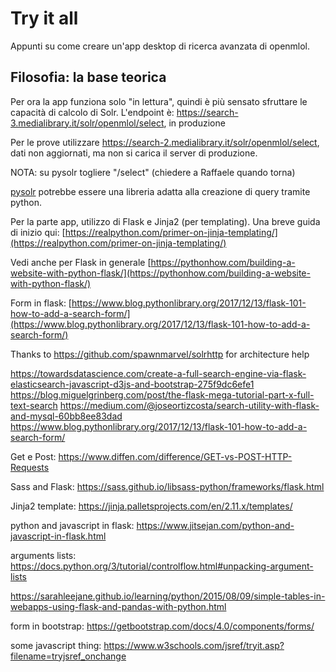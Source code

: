 # Try it all

Appunti su come creare un'app desktop di ricerca avanzata di openmlol.

## Filosofia: la base teorica

Per ora la app funziona solo "in lettura", quindi è più sensato sfruttare le capacità di calcolo di Solr.
L'endpoint è: https://search-3.medialibrary.it/solr/openmlol/select, in produzione

Per le prove utilizzare https://search-2.medialibrary.it/solr/openmlol/select, dati non aggiornati, ma non si carica il server di produzione.

NOTA: su pysolr togliere "/select" (chiedere a Raffaele quando torna)

[pysolr](https://pypi.org/project/pysolr/2.1.0/) potrebbe essere una libreria adatta alla creazione di query tramite python.

Per la parte app, utilizzo di Flask e Jinja2 (per templating). Una breve guida di inizio qui: [https://realpython.com/primer-on-jinja-templating/](https://realpython.com/primer-on-jinja-templating/)

Vedi anche per Flask in generale [https://pythonhow.com/building-a-website-with-python-flask/](https://pythonhow.com/building-a-website-with-python-flask/)

Form in flask: [https://www.blog.pythonlibrary.org/2017/12/13/flask-101-how-to-add-a-search-form/](https://www.blog.pythonlibrary.org/2017/12/13/flask-101-how-to-add-a-search-form/)

Thanks to https://github.com/spawnmarvel/solrhttp for architecture help


https://towardsdatascience.com/create-a-full-search-engine-via-flask-elasticsearch-javascript-d3js-and-bootstrap-275f9dc6efe1
https://blog.miguelgrinberg.com/post/the-flask-mega-tutorial-part-x-full-text-search
https://medium.com/@joseortizcosta/search-utility-with-flask-and-mysql-60bb8ee83dad
https://www.blog.pythonlibrary.org/2017/12/13/flask-101-how-to-add-a-search-form/

Get e Post: https://www.diffen.com/difference/GET-vs-POST-HTTP-Requests


Sass and Flask: https://sass.github.io/libsass-python/frameworks/flask.html

Jinja2 template: https://jinja.palletsprojects.com/en/2.11.x/templates/

python and javascript in flask: https://www.jitsejan.com/python-and-javascript-in-flask.html

<!-- iterate results
        {% for r in data %}
        <p> {{ r }}</p>
        {% endfor %}
        <br>
-->

arguments lists: https://docs.python.org/3/tutorial/controlflow.html#unpacking-argument-lists

https://sarahleejane.github.io/learning/python/2015/08/09/simple-tables-in-webapps-using-flask-and-pandas-with-python.html

form in bootstrap: https://getbootstrap.com/docs/4.0/components/forms/

some javascript thing: https://www.w3schools.com/jsref/tryit.asp?filename=tryjsref_onchange
